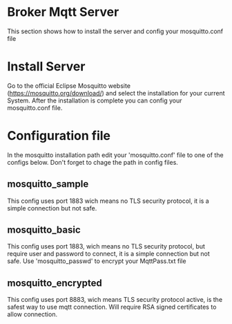 # Broker Mqtt Server
This section shows how to install the server and config your mosquitto.conf file

# Install Server
Go to the official Eclipse Mosquitto website (https://mosquitto.org/download/) and select the installation for your current System.
After the installation is complete you can config your mosquitto.conf file.

# Configuration file
In the mosquitto installation path edit your 'mosquitto.conf' file to one of the configs below. Don't forget to chage the path in config files.

## mosquitto_sample
This config uses port 1883 wich means no TLS security protocol, it is a simple connection but not safe.

## mosquitto_basic
This config uses port 1883, wich means no TLS security protocol, but require user and password to connect, it is a simple connection but not safe.
Use 'mosquitto_passwd' to encrypt your MqttPass.txt file

## mosquitto_encrypted
This config uses port 8883, wich means TLS security protocol active, is the safest way to use mqtt connection. Will require RSA signed certificates to allow connection.
